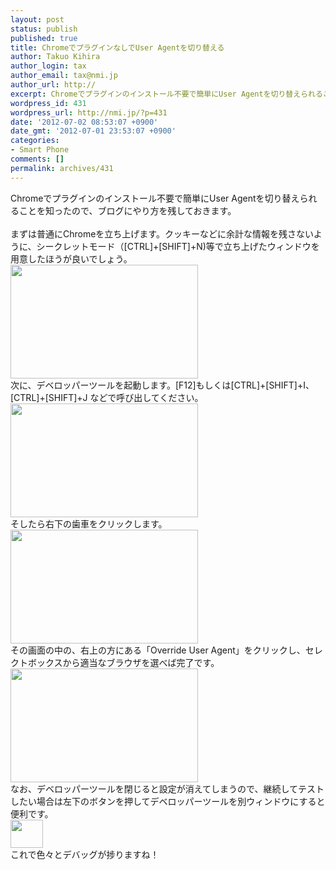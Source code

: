 ```yaml
---
layout: post
status: publish
published: true
title: ChromeでプラグインなしでUser Agentを切り替える
author: Takuo Kihira
author_login: tax
author_email: tax@nmi.jp
author_url: http://
excerpt: Chromeでプラグインのインストール不要で簡単にUser Agentを切り替えられることを知ったので、ブログにやり方を残しておきます。<br />
wordpress_id: 431
wordpress_url: http://nmi.jp/?p=431
date: '2012-07-02 08:53:07 +0900'
date_gmt: '2012-07-01 23:53:07 +0900'
categories:
- Smart Phone
comments: []
permalink: archives/431
---
```

<p>Chromeでプラグインのインストール不要で簡単にUser Agentを切り替えられることを知ったので、ブログにやり方を残しておきます。<br />
<a id="more"></a><a id="more-431"></a><br />
まずは普通にChromeを立ち上げます。クッキーなどに余計な情報を残さないように、シークレットモード（[CTRL]+[SHIFT]+N)等で立ち上げたウィンドウを用意したほうが良いでしょう。<br />
<a href="http://nmi.jp/wp-content/uploads/2012/07/1.png"><img src="http://nmi.jp/wp-content/uploads/2012/07/1-300x182.png" alt="" title="1" width="300" height="182" class="alignnone size-medium wp-image-432" /></a><br />
次に、デベロッパーツールを起動します。[F12]もしくは[CTRL]+[SHIFT]+I、[CTRL]+[SHIFT]+J などで呼び出してください。<br />
<a href="http://nmi.jp/wp-content/uploads/2012/07/2.png"><img src="http://nmi.jp/wp-content/uploads/2012/07/2-300x182.png" alt="" title="2" width="300" height="182" class="alignnone size-medium wp-image-433" /></a><br />
そしたら右下の歯車をクリックします。<br />
<a href="http://nmi.jp/wp-content/uploads/2012/07/3.png"><img src="http://nmi.jp/wp-content/uploads/2012/07/3-300x182.png" alt="" title="3" width="300" height="182" class="alignnone size-medium wp-image-434" /></a><br />
その画面の中の、右上の方にある「Override User Agent」をクリックし、セレクトボックスから適当なブラウザを選べば完了です。<br />
<a href="http://nmi.jp/wp-content/uploads/2012/07/5.png"><img src="http://nmi.jp/wp-content/uploads/2012/07/5-300x182.png" alt="" title="5" width="300" height="182" class="alignnone size-medium wp-image-435" /></a><br />
なお、デベロッパーツールを閉じると設定が消えてしまうので、継続してテストしたい場合は左下のボタンを押してデベロッパーツールを別ウィンドウにすると便利です。<br />
<a href="http://nmi.jp/wp-content/uploads/2012/07/6.png"><img src="http://nmi.jp/wp-content/uploads/2012/07/6.png" alt="" title="6" width="52" height="45" class="alignnone size-full wp-image-436" /></a><br />
これで色々とデバッグが捗りますね！</p>
